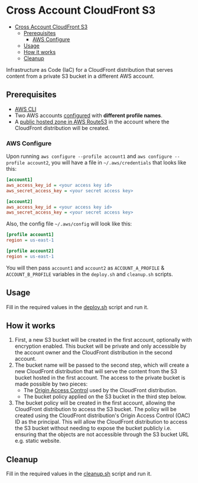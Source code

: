 # Cross Account CloudFront S3

<!-- START doctoc generated TOC please keep comment here to allow auto update -->
<!-- DON'T EDIT THIS SECTION, INSTEAD RE-RUN doctoc TO UPDATE -->

- [Cross Account CloudFront S3](#cross-account-cloudfront-s3)
  - [Prerequisites](#prerequisites)
    - [AWS Configure](#aws-configure)
  - [Usage](#usage)
  - [How it works](#how-it-works)
  - [Cleanup](#cleanup)

<!-- END doctoc generated TOC please keep comment here to allow auto update -->

Infrastructure as Code (IaC) for a CloudFront distribution that serves content
from a private S3 bucket in a different AWS account.

## Prerequisites

- [AWS CLI](https://aws.amazon.com/cli/)
- Two AWS accounts [configured](https://docs.aws.amazon.com/cli/latest/userguide/cli-configure-quickstart.html)
with **different profile names**.
- A [public hosted zone in AWS Route53](https://docs.aws.amazon.com/Route53/latest/DeveloperGuide/AboutHZWorkingWith.html)
in the account where the CloudFront distribution will be created.

### AWS Configure

Upon running `aws configure --profile account1` and
`aws configure --profile account2`, you will have a file in
`~/.aws/credentials` that looks like this:

```ini
[account1]
aws_access_key_id = <your access key id>
aws_secret_access_key = <your secret access key>

[account2]
aws_access_key_id = <your access key id>
aws_secret_access_key = <your secret access key>
```

Also, the config file `~/.aws/config` will look like this:

```ini
[profile account1]
region = us-east-1

[profile account2]
region = us-east-1
```

You will then pass `account1` and `account2` as `ACCOUNT_A_PROFILE` &
`ACCOUNT_B_PROFILE` variables in the `deploy.sh` and `cleanup.sh` scripts.

## Usage

Fill in the required values in the [deploy.sh](deploy.sh) script and run it.

## How it works

1. First, a new S3 bucket will be created in the first account, optionally with
encryption enabled. This bucket will be private and only accessible by the
account owner and the CloudFront distribution in the second account.
2. The bucket name will be passed to the second step, which will create a new
CloudFront distribution that will serve the content from the S3 bucket hosted
in the first account. The access to the private bucket is made possible by
two pieces:
    - The [Origin Access Control](https://aws.amazon.com/blogs/networking-and-content-delivery/amazon-cloudfront-introduces-origin-access-control-oac/)
used by the CloudFront distribution.
    - The bucket policy applied on the S3 bucket in the third step below.
3. The bucket policy will be created in the first account, allowing the
CloudFront distribution to access the S3 bucket. The policy will be created
using the CloudFront distribution's Origin Access Control (OAC) ID as the
principal. This will allow the CloudFront distribution to access the S3 bucket
without needing to expose the bucket publicly i.e. ensuring that the objects
are not accessible through the S3 bucket URL e.g. static website.

## Cleanup

Fill in the required values in the [cleanup.sh](cleanup.sh) script and run it.
